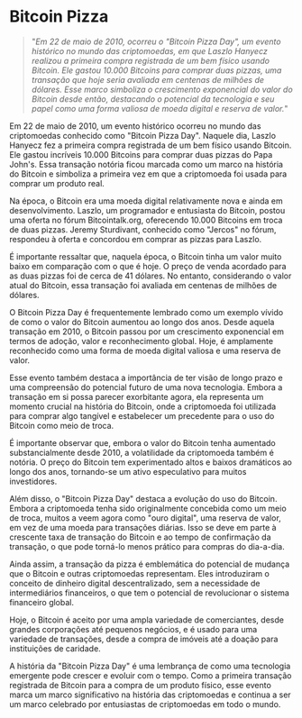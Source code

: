 # Bitcoin Pizza

>"*Em 22 de maio de 2010, ocorreu o "Bitcoin Pizza Day", um evento histórico no mundo das criptomoedas, em que Laszlo Hanyecz realizou a primeira compra registrada de um bem físico usando Bitcoin. Ele gastou 10.000 Bitcoins para comprar duas pizzas, uma transação que hoje seria avaliada em centenas de milhões de dólares. Esse marco simboliza o crescimento exponencial do valor do Bitcoin desde então, destacando o potencial da tecnologia e seu papel como uma forma valiosa de moeda digital e reserva de valor.*"

Em 22 de maio de 2010, um evento histórico ocorreu no mundo das criptomoedas conhecido como "Bitcoin Pizza Day". Naquele dia, Laszlo Hanyecz fez a primeira compra registrada de um bem físico usando Bitcoin. Ele gastou incríveis 10.000 Bitcoins para comprar duas pizzas do Papa John's. Essa transação notória ficou marcada como um marco na história do Bitcoin e simboliza a primeira vez em que a criptomoeda foi usada para comprar um produto real.

Na época, o Bitcoin era uma moeda digital relativamente nova e ainda em desenvolvimento. Laszlo, um programador e entusiasta do Bitcoin, postou uma oferta no fórum Bitcointalk.org, oferecendo 10.000 Bitcoins em troca de duas pizzas. Jeremy Sturdivant, conhecido como "Jercos" no fórum, respondeu à oferta e concordou em comprar as pizzas para Laszlo.

É importante ressaltar que, naquela época, o Bitcoin tinha um valor muito baixo em comparação com o que é hoje. O preço de venda acordado para as duas pizzas foi de cerca de 41 dólares. No entanto, considerando o valor atual do Bitcoin, essa transação foi avaliada em centenas de milhões de dólares.

O Bitcoin Pizza Day é frequentemente lembrado como um exemplo vívido de como o valor do Bitcoin aumentou ao longo dos anos. Desde aquela transação em 2010, o Bitcoin passou por um crescimento exponencial em termos de adoção, valor e reconhecimento global. Hoje, é amplamente reconhecido como uma forma de moeda digital valiosa e uma reserva de valor.

Esse evento também destaca a importância de ter visão de longo prazo e uma compreensão do potencial futuro de uma nova tecnologia. Embora a transação em si possa parecer exorbitante agora, ela representa um momento crucial na história do Bitcoin, onde a criptomoeda foi utilizada para comprar algo tangível e estabelecer um precedente para o uso do Bitcoin como meio de troca.

É importante observar que, embora o valor do Bitcoin tenha aumentado substancialmente desde 2010, a volatilidade da criptomoeda também é notória. O preço do Bitcoin tem experimentado altos e baixos dramáticos ao longo dos anos, tornando-se um ativo especulativo para muitos investidores.

Além disso, o "Bitcoin Pizza Day" destaca a evolução do uso do Bitcoin. Embora a criptomoeda tenha sido originalmente concebida como um meio de troca, muitos a veem agora como "ouro digital", uma reserva de valor, em vez de uma moeda para transações diárias. Isso se deve em parte à crescente taxa de transação do Bitcoin e ao tempo de confirmação da transação, o que pode torná-lo menos prático para compras do dia-a-dia.

Ainda assim, a transação da pizza é emblemática do potencial de mudança que o Bitcoin e outras criptomoedas representam. Eles introduziram o conceito de dinheiro digital descentralizado, sem a necessidade de intermediários financeiros, o que tem o potencial de revolucionar o sistema financeiro global.

Hoje, o Bitcoin é aceito por uma ampla variedade de comerciantes, desde grandes corporações até pequenos negócios, e é usado para uma variedade de transações, desde a compra de imóveis até a doação para instituições de caridade.

A história da "Bitcoin Pizza Day" é uma lembrança de como uma tecnologia emergente pode crescer e evoluir com o tempo. Como a primeira transação registrada de Bitcoin para a compra de um produto físico, esse evento marca um marco significativo na história das criptomoedas e continua a ser um marco celebrado por entusiastas de criptomoedas em todo o mundo.
